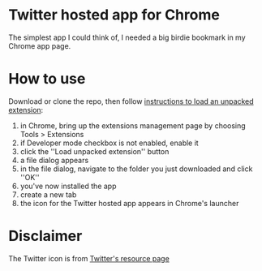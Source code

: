 # Twitter hosted app for Chrome

The simplest app I could think of, I needed a big birdie bookmark in my Chrome app page.

# How to use

Download or clone the repo, then follow [instructions to load an unpacked extension](http://code.google.com/chrome/apps/docs/developers_guide.html#installing):
1. in Chrome, bring up the extensions management page by choosing Tools > Extensions
1. if Developer mode checkbox is not enabled, enable it
1. click the ''Load unpacked extension'' button
1. a file dialog appears
1. in the file dialog, navigate to the folder you just downloaded and click ''OK''
1. you've now installed the app
1. create a new tab
1. the icon for the Twitter hosted app appears in Chrome's launcher 

# Disclaimer

The Twitter icon is from [Twitter's resource page](https://twitter.com/about/resources/logos)
